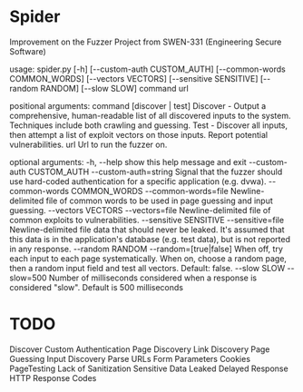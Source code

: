 # Spider
Improvement on the Fuzzer Project from SWEN-331 (Engineering Secure Software)

usage: spider.py [-h] [--custom-auth CUSTOM_AUTH]
                 [--common-words COMMON_WORDS] [--vectors VECTORS]
                 [--sensitive SENSITIVE] [--random RANDOM] [--slow SLOW]
                 command url

positional arguments:
  command               [discover | test] Discover - Output a comprehensive,
                        human-readable list of all discovered inputs to the
                        system. Techniques include both crawling and guessing.
                        Test - Discover all inputs, then attempt a list of
                        exploit vectors on those inputs. Report potential
                        vulnerabilities.
  url                   Url to run the fuzzer on.

optional arguments:
  -h, --help            show this help message and exit
  --custom-auth CUSTOM_AUTH
                        --custom-auth=string Signal that the fuzzer should use
                        hard-coded authentication for a specific application
                        (e.g. dvwa).
  --common-words COMMON_WORDS
                        --common-words=file Newline-delimited file of common
                        words to be used in page guessing and input guessing.
  --vectors VECTORS     --vectors=file Newline-delimited file of common
                        exploits to vulnerabilities.
  --sensitive SENSITIVE
                        --sensitive=file Newline-delimited file data that
                        should never be leaked. It's assumed that this data is
                        in the application's database (e.g. test data), but is
                        not reported in any response.
  --random RANDOM       --random=[true|false] When off, try each input to each
                        page systematically. When on, choose a random page,
                        then a random input field and test all vectors.
                        Default: false.
  --slow SLOW           --slow=500 Number of milliseconds considered when a
                        response is considered "slow". Default is 500
                        milliseconds


# TODO
Discover
	Custom Authentication
	Page Discovery
		Link Discovery
		Page Guessing
	Input Discovery
		Parse URLs
		Form Parameters
		Cookies
PageTesting
	Lack of Sanitization
	Sensitive Data Leaked
	Delayed Response
	HTTP Response Codes
